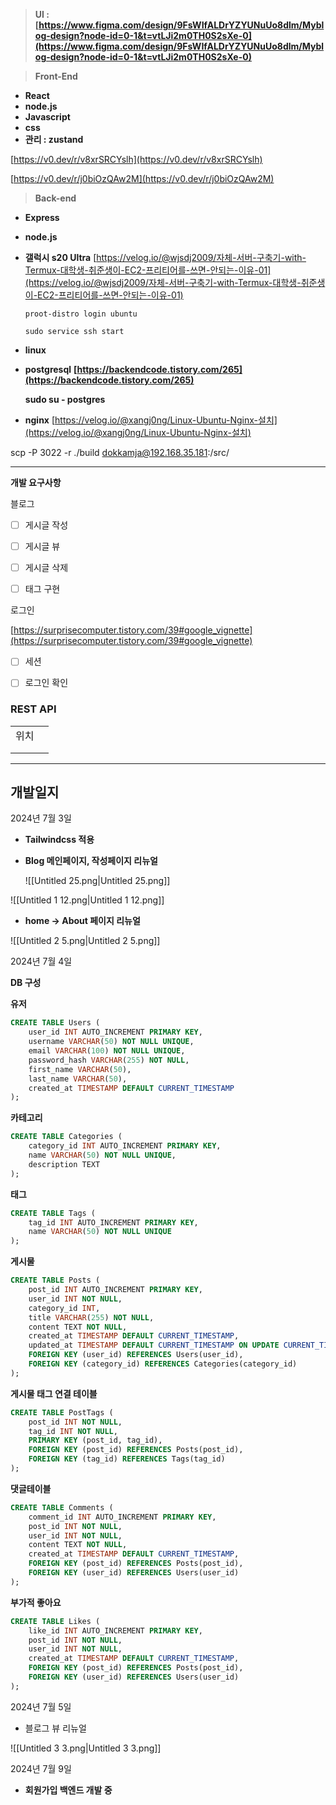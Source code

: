 > **UI :** **[https://www.figma.com/design/9FsWIfALDrYZYUNuUo8dlm/Myblog-design?node-id=0-1&t=vtLJi2m0TH0S2sXe-0](https://www.figma.com/design/9FsWIfALDrYZYUNuUo8dlm/Myblog-design?node-id=0-1&t=vtLJi2m0TH0S2sXe-0)**

  

> **Front-End**

- **React**
- **node.js**
- **Javascript**
- **css**
- **관리 : zustand**

[https://v0.dev/r/v8xrSRCYslh](https://v0.dev/r/v8xrSRCYslh)

[https://v0.dev/r/j0biOzQAw2M](https://v0.dev/r/j0biOzQAw2M)

  

> **Back-end**

- **Express**
- **node.js**
- **갤럭시 s20 Ultra** [https://velog.io/@wjsdj2009/자체-서버-구축기-with-Termux-대학생-취준생이-EC2-프리티어를-쓰면-안되는-이유-01](https://velog.io/@wjsdj2009/자체-서버-구축기-with-Termux-대학생-취준생이-EC2-프리티어를-쓰면-안되는-이유-01)
    
    `proot-distro login ubuntu`
    
    `sudo service ssh start`
    
- **linux**
- **postgresql** **[https://backendcode.tistory.com/265](https://backendcode.tistory.com/265)**
    
    **sudo su - postgres**
    
- **nginx** [https://velog.io/@xangj0ng/Linux-Ubuntu-Nginx-설치](https://velog.io/@xangj0ng/Linux-Ubuntu-Nginx-설치)
    
      
    
      
    

scp -P 3022 -r ./build dokkamja@192.168.35.181:/src/

---

**개발 요구사항**

블로그

- [ ] 게시글 작성
- [ ] 게시글 뷰
- [ ] 게시글 삭제
- [ ] 태그 구현

  

로그인

[https://surprisecomputer.tistory.com/39#google_vignette](https://surprisecomputer.tistory.com/39#google_vignette)

- [ ] 세션
- [ ] 로그인 확인

  

### REST API

|   |   |
|---|---|
|위치||
|||
|||

  

---

  

## 개발일지

2024년 7월 3일

- **Tailwindcss 적용**

- **Blog 메인페이지, 작성페이지 리뉴얼**
    
    ![[Untitled 25.png|Untitled 25.png]]
    

![[Untitled 1 12.png|Untitled 1 12.png]]

- **home → About 페이지 리뉴얼**

![[Untitled 2 5.png|Untitled 2 5.png]]

  

2024년 7월 4일

**DB 구성**

**유저**

```SQL
CREATE TABLE Users (
    user_id INT AUTO_INCREMENT PRIMARY KEY,
    username VARCHAR(50) NOT NULL UNIQUE,
    email VARCHAR(100) NOT NULL UNIQUE,
    password_hash VARCHAR(255) NOT NULL,
    first_name VARCHAR(50),
    last_name VARCHAR(50),
    created_at TIMESTAMP DEFAULT CURRENT_TIMESTAMP
);
```

**카테고리**

```SQL
CREATE TABLE Categories (
    category_id INT AUTO_INCREMENT PRIMARY KEY,
    name VARCHAR(50) NOT NULL UNIQUE,
    description TEXT
);
```

**태그**

```SQL
CREATE TABLE Tags (
    tag_id INT AUTO_INCREMENT PRIMARY KEY,
    name VARCHAR(50) NOT NULL UNIQUE
);
```

**게시물**

```SQL
CREATE TABLE Posts (
    post_id INT AUTO_INCREMENT PRIMARY KEY,
    user_id INT NOT NULL,
    category_id INT,
    title VARCHAR(255) NOT NULL,
    content TEXT NOT NULL,
    created_at TIMESTAMP DEFAULT CURRENT_TIMESTAMP,
    updated_at TIMESTAMP DEFAULT CURRENT_TIMESTAMP ON UPDATE CURRENT_TIMESTAMP,
    FOREIGN KEY (user_id) REFERENCES Users(user_id),
    FOREIGN KEY (category_id) REFERENCES Categories(category_id)
);
```

**게시물 태그 연결 테이블**

```SQL
CREATE TABLE PostTags (
    post_id INT NOT NULL,
    tag_id INT NOT NULL,
    PRIMARY KEY (post_id, tag_id),
    FOREIGN KEY (post_id) REFERENCES Posts(post_id),
    FOREIGN KEY (tag_id) REFERENCES Tags(tag_id)
);
```

**댓글테이블**

```SQL
CREATE TABLE Comments (
    comment_id INT AUTO_INCREMENT PRIMARY KEY,
    post_id INT NOT NULL,
    user_id INT NOT NULL,
    content TEXT NOT NULL,
    created_at TIMESTAMP DEFAULT CURRENT_TIMESTAMP,
    FOREIGN KEY (post_id) REFERENCES Posts(post_id),
    FOREIGN KEY (user_id) REFERENCES Users(user_id)
);
```

**부가적 좋아요**

```SQL
CREATE TABLE Likes (
    like_id INT AUTO_INCREMENT PRIMARY KEY,
    post_id INT NOT NULL,
    user_id INT NOT NULL,
    created_at TIMESTAMP DEFAULT CURRENT_TIMESTAMP,
    FOREIGN KEY (post_id) REFERENCES Posts(post_id),
    FOREIGN KEY (user_id) REFERENCES Users(user_id)
);
```

  

2024년 7월 5일

- 블로그 뷰 리뉴얼

![[Untitled 3 3.png|Untitled 3 3.png]]

2024년 7월 9일

- **회원가입 백엔드 개발 중**